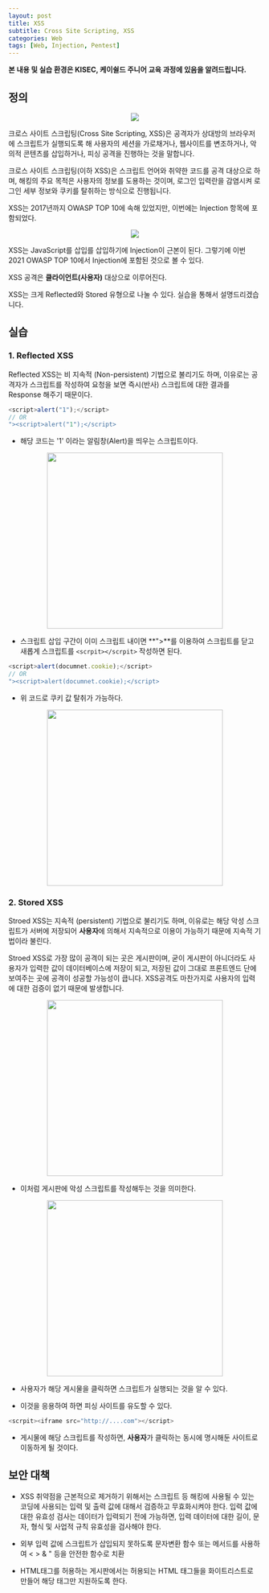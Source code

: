 ```yaml
---
layout: post
title: XSS
subtitle: Cross Site Scripting, XSS
categories: Web
tags: [Web, Injection, Pentest]
---
```


**본 내용 및 실습 환경은 KISEC, 케이쉴드 주니어 교육 과정에 있음을 알려드립니다.**

## 정의

<p align="center">
<img src ="https://user-images.githubusercontent.com/78135526/179155890-e46fcb6f-9a2f-487a-a908-2464a6136b44.png">
</p>

크로스 사이트 스크립팅(Cross Site Scripting, XSS)은 공격자가 상대방의 브라우저에 스크립트가 실행되도록 해 사용자의 세션을 가로채거나, 웹사이트를 변조하거나, 악의적 콘텐츠를 삽입하거나, 피싱 공격을 진행하는 것을 말합니다.

크로스 사이트 스크립팅(이하 XSS)은 스크립트 언어와 취약한 코드를 공격 대상으로 하며, 해킹의 주요 목적은 사용자의 정보를 도용하는 것이며, 로그인 입력란을 감염시켜 로그인 세부 정보와 쿠키를 탈취하는 방식으로 진행됩니다.

XSS는 2017년까지 OWASP TOP 10에 속해 있었지만, 이번에는 Injection 항목에 포함되었다.

<p align="center">
<img src ="https://user-images.githubusercontent.com/78135526/179155063-62f55546-5380-48db-a8a7-3c9d49848a02.png">
</p>

XSS는 JavaScript를 삽입를 삽입하기에 Injection이 근본이 된다. 그렇기에 이번 2021 OWASP TOP 10에서 Injection에 포함된 것으로 볼 수 있다. 

XSS 공격은 **클라이언트(사용자)** 대상으로 이루어진다.

XSS는 크게 Reflected와 Stored 유형으로 나눌 수 있다. 실습을 통해서 설명드리겠습니다.

## 실습

### 1. Reflected XSS

Reflected XSS는 비 지속적 (Non-persistent) 기법으로 불리기도 하며, 이유로는 공격자가 스크립트를 작성하여 요청을 보면 즉시(반사) 스크립트에 대한 결과를 Response 해주기 때문이다.

```javascript
<script>alert("1");</script>
// OR
"><script>alert("1");</script>
```
* 해당 코드는 '1' 이라는 알림창(Alert)을 띄우는 스크립트이다.

<p align="center">
<img src ="https://user-images.githubusercontent.com/78135526/179158623-5c82b7d2-1333-418c-af8f-7f504951b9e4.png" width = 350>
</p>

* 스크립트 삽입 구간이 이미 스크립트 내이면 **">**를 이용하여 스크립트를 닫고 새롭게 스크립트를 `<scrpit></scrpit>` 작성하면 된다.

```javascript
<script>alert(documnet.cookie);</script> 
// OR
"><script>alert(documnet.cookie);</script> 
```
* 위 코드로 쿠키 값 탈취가 가능하다.

<p align="center">
<img src ="https://user-images.githubusercontent.com/78135526/179161390-6e3f2d45-96ba-4cee-8529-eac23eedd62a.png" width = 350>
</p>

### 2. Stored XSS

Stroed XSS는 지속적 (persistent) 기법으로 불리기도 하며, 이유로는 해당 악성 스크립트가 서버에 저장되어 **사용자**에 의해서 지속적으로 이용이 가능하기 때문에 지속적 기법이라 불린다.

Stroed XSS로 가장 많이 공격이 되는 곳은 게시판이며, 굳이 게시판이 아니더라도 사용자가 입력한 값이 데이터베이스에 저장이 되고, 저장된 값이 그대로 프론트엔드 단에 보여주는 곳에 공격이 성공할 가능성이 큽니다. XSS공격도 마찬가지로 사용자의 입력에 대한 검증이 없기 때문에 발생합니다.

<p align="center">
<img src ="https://user-images.githubusercontent.com/78135526/179165562-75788976-8d4f-4b37-910e-973b7f41e542.png" width = 350>
</p>

* 이처럼 게시판에 악성 스크립트를 작성해두는 것을 의미한다.

<p align="center">
<img src ="https://user-images.githubusercontent.com/78135526/179165731-8f6e0936-7ffe-4a52-bfcc-12f79a061220.png" width = 350>
</p>

* 사용자가 해당 게시물을 클릭하면 스크립트가 실행되는 것을 알 수 있다.

* 이것을 응용하여 하면 피싱 사이트를 유도할 수 있다.

```javascript
<scrpit><iframe src="http://....com"></script>
```

* 게시물에 해당 스크립트를 작성하면, **사용자**가 클릭하는 동시에 명시해둔 사이트로 이동하게 될 것이다.

## 보안 대책

* XSS 취약점을 근본적으로 제거하기 위해서는 스크립트 등 해킹에 사용될 수 있는 코딩에 사용되는 입력 및 출력 값에 대해서 검증하고 무효화시켜야 한다. 입력 값에 대한 유효성 검사는 데이터가 입력되기 전에 가능하면, 입력 데이터에 대한 길이, 문자, 형식 및 사업적 규칙 유효성을 검사해야 한다.

* 외부 입력 값에 스크립트가 삽입되지 못하도록 문자변환 함수 또는 메서드를 사용하여 < > & " 등을 안전한 함수로 치환
 

* HTML태그를 허용하는 게시판에서는 허용되는 HTML 태그들을 화이트리스트로 만들어 해당 태그만 지원하도록 한다.